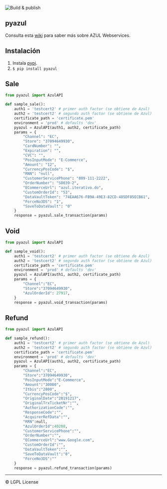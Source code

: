 ![Build & publish](https://github.com/indexa-git/pyazul/workflows/Build%20&%20publish/badge.svg)

## pyazul

Consulta esta [wiki](https://github.com/indexa-git/pyazul/wiki/Azul-Webservice-Documentation) para saber más sobre AZUL Webservices.

## Instalación

1. Instala [pypi](https://pypi.org/).
2. `$ pip install pyazul`

## Sale

```python
from pyazul import AzulAPI

def sample_sale():
    auth1 = 'testcert2' # primer auth factor (se obtiene de Azul)
    auth2 = 'testcert2' # segundo auth factor (se obtiene de Azul)
    certificate_path = 'certificate.pem'
    environment = 'prod' # defaults 'dev'
    pyazul = AzulAPI(auth1, auth2, certificate_path)
    params = {
        "Channel": "EC",
        "Store": "37094649930",
        "CardNumber": "",
        "Expiration": "",
        "CVC": "",
        "PosInputMode": "E-Commerce",
        "Amount": "12",
        "CurrencyPosCode": "$",
        "RNN": "null",
        "CustomerServicePhone": "809-111-2222",
        "OrderNumber": "SO039-2",
        "ECommerceUrl": "azul.iterativo.do",
        "CustomOrderId": "53",
        "DataVaultToken": "74EAA676-FB9A-49E3-82CD-485DF85ECB61",
        "ForceNo3DS": "1",
        "SaveToDataVault": "0"
    }
    response = pyazul.sale_transaction(params)

```

## Void

```python
from pyazul import AzulAPI

def sample_void():
    auth1 = 'testcert2' # primer auth factor (se obtiene de Azul)
    auth2 = 'testcert2' # segundo auth factor (se obtiene de Azul)
    certificate_path = 'certificate.pem'
    environment = 'prod' # defaults 'dev'
    pyazul = AzulAPI(auth1, auth2, certificate_path)
    params = {
        "Channel":"EC",
	    "Store":"37094649930",
	    "AzulOrderId": 27917,
    }
    response = pyazul.void_transaction(params)

```

## Refund

```python
from pyazul import AzulAPI

def sample_refund():
    auth1 = 'testcert2' # primer auth factor (se obtiene de Azul)
    auth2 = 'testcert2' # segundo auth factor (se obtiene de Azul)
    certificate_path = 'certificate.pem'
    environment = 'prod' # defaults 'dev'
    pyazul = AzulAPI(auth1, auth2, certificate_path)
    params = {
        "Channel":"EC",
        "Store":"37094649930",
        "PosInputMode":"E-Commerce",
        "Amount":"30000",
        "Itbis":"2800",
        "CurrencyPosCode":"$",
        "OriginalDate":"20191217",
        "OriginalTrxTicketNr":"",
        "AuthorizationCode":"",
        "ResponseCode":"",
        "AcquirerRefData":"",
        "RRN":null,
        "AzulOrderId":40208,
        "CustomerServicePhone":"",
        "OrderNumber":"",
        "ECommerceUrl":"www.Google.com",
        "CustomOrderId":"",
        "DataVaultToken":"",
        "SaveToDataVault":"0",
        "ForceNo3DS":""
    }
    response = pyazul.refund_transaction(params)

```

---

&copy; LGPL License

